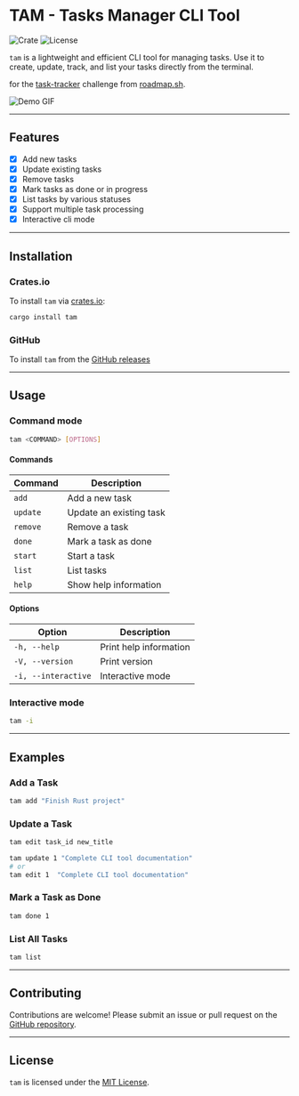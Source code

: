 # TAM - Tasks Manager CLI Tool

![Crate](https://img.shields.io/crates/v/tam)
![License](https://img.shields.io/badge/license-MIT-blue.svg)

`tam` is a lightweight and efficient CLI tool for managing tasks. Use it to create, update, track, and list your tasks directly from the terminal. 

for the [task-tracker](https://roadmap.sh/projects/task-tracker) challenge from [roadmap.sh](https://roadmap.sh/).


![Demo GIF](assets/demo.gif)

---

## Features
- [x] Add new tasks
- [x] Update existing tasks
- [x] Remove tasks
- [x] Mark tasks as done or in progress
- [x] List tasks by various statuses
- [x] Support multiple task processing
- [x] Interactive cli mode

---

## Installation

### Crates.io
To install `tam` via [crates.io](https://crates.io):

```bash
cargo install tam
```

### GitHub
To install `tam` from the [GitHub releases](https://github.com/wst7/tam/releases)

---

## Usage

### Command mode
```bash
tam <COMMAND> [OPTIONS]
```

#### Commands

| Command   | Description          |
|-----------|----------------------|
| `add`     | Add a new task       |
| `update`  | Update an existing task |
| `remove`  | Remove a task        |
| `done`    | Mark a task as done  |
| `start`   | Start a task         |
| `list`    | List tasks           |
| `help`    | Show help information |

#### Options
| Option           | Description            |
|------------------|------------------------|
| `-h, --help`     | Print help information |
| `-V, --version`  | Print version          |
| `-i, --interactive`  | Interactive mode          |

### Interactive mode
```bash
tam -i
```

---

## Examples

### Add a Task
```bash
tam add "Finish Rust project"
```

### Update a Task
```bash
tam edit task_id new_title

tam update 1 "Complete CLI tool documentation"
# or
tam edit 1  "Complete CLI tool documentation"
```

### Mark a Task as Done
```bash
tam done 1
```

### List All Tasks
```bash
tam list
```

---

## Contributing

Contributions are welcome! Please submit an issue or pull request on the [GitHub repository](https://github.com/wst7/tam).

---

## License

`tam` is licensed under the [MIT License](LICENSE).